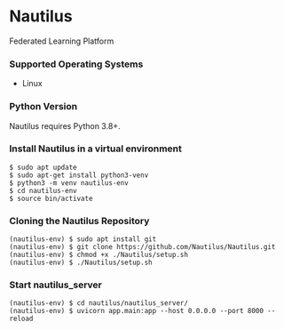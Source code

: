 # Nautilus
Federated Learning Platform

### Supported Operating Systems

* Linux

### Python Version

Nautilus requires Python 3.8+.

### Install Nautilus in a virtual environment

```
$ sudo apt update
$ sudo apt-get install python3-venv
$ python3 -m venv nautilus-env
$ cd nautilus-env
$ source bin/activate
```

### Cloning the Nautilus Repository

```
(nautilus-env) $ sudo apt install git
(nautilus-env) $ git clone https://github.com/Nautilus/Nautilus.git
(nautilus-env) $ chmod +x ./Nautilus/setup.sh
(nautilus-env) $ ./Nautilus/setup.sh
```

### Start nautilus\_server

```
(nautilus-env) $ cd nautilus/nautilus_server/
(nautilus-env) $ uvicorn app.main:app --host 0.0.0.0 --port 8000 --reload
```